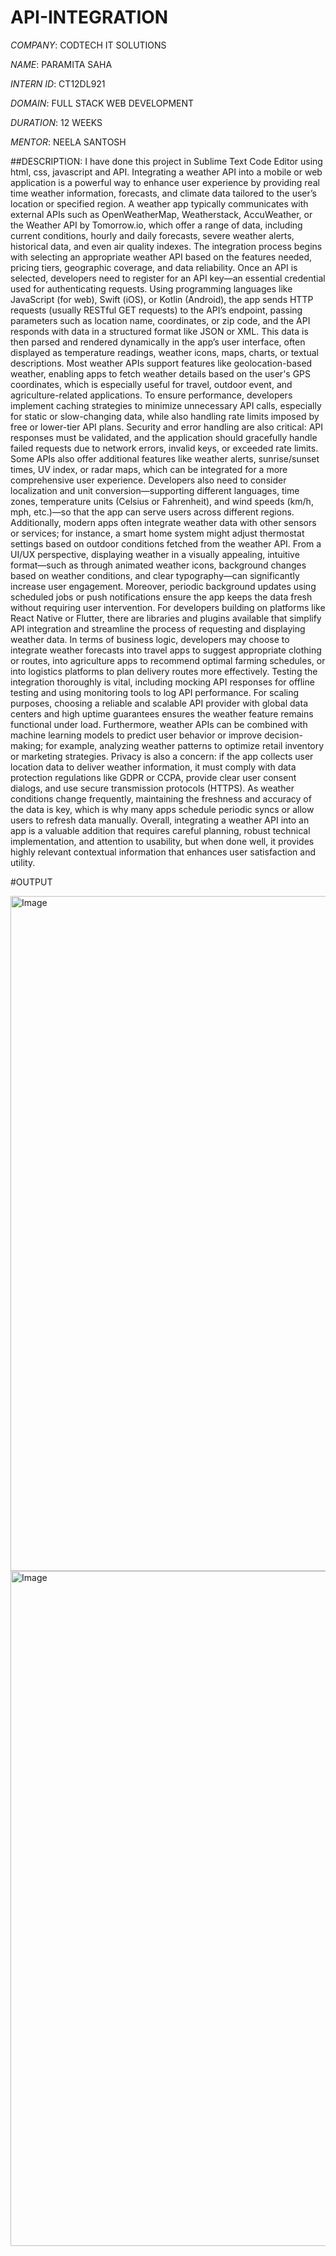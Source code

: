 # API-INTEGRATION

*COMPANY*: CODTECH IT SOLUTIONS

*NAME*: PARAMITA SAHA

*INTERN ID*: CT12DL921

*DOMAIN*: FULL STACK WEB DEVELOPMENT

*DURATION*: 12 WEEKS

*MENTOR*: NEELA SANTOSH

##DESCRIPTION: I have done this project in Sublime Text Code Editor using html, css, javascript and API. Integrating a weather API into a mobile or web application is a powerful way to enhance user experience by providing real time weather information, forecasts, and climate data tailored to the user’s location or specified region. A weather app typically communicates with external APIs such as OpenWeatherMap, Weatherstack, AccuWeather, or the Weather API by Tomorrow.io, which offer a range of data, including current conditions, hourly and daily forecasts, severe weather alerts, historical data, and even air quality indexes. The integration process begins with selecting an appropriate weather API based on the features needed, pricing tiers, geographic coverage, and data reliability. Once an API is selected, developers need to register for an API key—an essential credential used for authenticating requests. Using programming languages like JavaScript (for web), Swift (iOS), or Kotlin (Android), the app sends HTTP requests (usually RESTful GET requests) to the API’s endpoint, passing parameters such as location name, coordinates, or zip code, and the API responds with data in a structured format like JSON or XML. This data is then parsed and rendered dynamically in the app’s user interface, often displayed as temperature readings, weather icons, maps, charts, or textual descriptions. Most weather APIs support features like geolocation-based weather, enabling apps to fetch weather details based on the user's GPS coordinates, which is especially useful for travel, outdoor event, and agriculture-related applications. To ensure performance, developers implement caching strategies to minimize unnecessary API calls, especially for static or slow-changing data, while also handling rate limits imposed by free or lower-tier API plans. Security and error handling are also critical: API responses must be validated, and the application should gracefully handle failed requests due to network errors, invalid keys, or exceeded rate limits. Some APIs also offer additional features like weather alerts, sunrise/sunset times, UV index, or radar maps, which can be integrated for a more comprehensive user experience. Developers also need to consider localization and unit conversion—supporting different languages, time zones, temperature units (Celsius or Fahrenheit), and wind speeds (km/h, mph, etc.)—so that the app can serve users across different regions. Additionally, modern apps often integrate weather data with other sensors or services; for instance, a smart home system might adjust thermostat settings based on outdoor conditions fetched from the weather API. From a UI/UX perspective, displaying weather in a visually appealing, intuitive format—such as through animated weather icons, background changes based on weather conditions, and clear typography—can significantly increase user engagement. Moreover, periodic background updates using scheduled jobs or push notifications ensure the app keeps the data fresh without requiring user intervention. For developers building on platforms like React Native or Flutter, there are libraries and plugins available that simplify API integration and streamline the process of requesting and displaying weather data. In terms of business logic, developers may choose to integrate weather forecasts into travel apps to suggest appropriate clothing or routes, into agriculture apps to recommend optimal farming schedules, or into logistics platforms to plan delivery routes more effectively. Testing the integration thoroughly is vital, including mocking API responses for offline testing and using monitoring tools to log API performance. For scaling purposes, choosing a reliable and scalable API provider with global data centers and high uptime guarantees ensures the weather feature remains functional under load. Furthermore, weather APIs can be combined with machine learning models to predict user behavior or improve decision-making; for example, analyzing weather patterns to optimize retail inventory or marketing strategies. Privacy is also a concern: if the app collects user location data to deliver weather information, it must comply with data protection regulations like GDPR or CCPA, provide clear user consent dialogs, and use secure transmission protocols (HTTPS). As weather conditions change frequently, maintaining the freshness and accuracy of the data is key, which is why many apps schedule periodic syncs or allow users to refresh data manually. Overall, integrating a weather API into an app is a valuable addition that requires careful planning, robust technical implementation, and attention to usability, but when done well, it provides highly relevant contextual information that enhances user satisfaction and utility. 

#OUTPUT

<img width="1920" height="1080" alt="Image" src="https://github.com/user-attachments/assets/29479dc9-f563-446c-a62f-7e1cef356a55" />

<img width="1920" height="1080" alt="Image" src="https://github.com/user-attachments/assets/ef22f40b-9e76-4943-950f-106f8091c406" />
